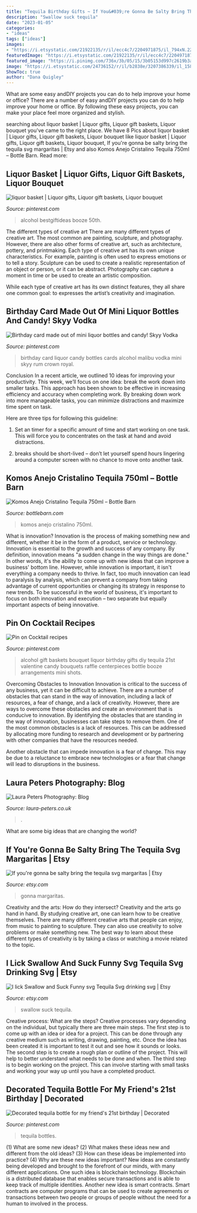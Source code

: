 ```yaml
---
title: "Tequila Birthday Gifts ~ If You&#039;re Gonna Be Salty Bring The Tequila Svg Margaritas"
description: "Swallow suck tequila"
date: "2023-01-05"
categories:
- "ideas"
tags: ["ideas"]
images:
- "https://i.etsystatic.com/21922135/r/il/ecc4c7/2204971875/il_794xN.2204971875_durz.jpg"
featuredImage: "https://i.etsystatic.com/21922135/r/il/ecc4c7/2204971875/il_794xN.2204971875_durz.jpg"
featured_image: "https://i.pinimg.com/736x/3b/05/15/3b05153d997c2619b3ae0c94e0035db2.jpg"
image: "https://i.etsystatic.com/24736152/r/il/b2838e/3207386339/il_1588xN.3207386339_1c3p.jpg"
ShowToc: true
author: "Dana Quigley"
---
```



What are some easy andDIY projects you can do to help improve your home or office?
There are a number of easy andDIY projects you can do to help improve your home or office. By following these easy projects, you can make your place feel more organized and stylish.

	

		
searching about liquor basket | Liquor gifts, Liquor gift baskets, Liquor bouquet you've came to the right place. We have 8 Pics about liquor basket | Liquor gifts, Liquor gift baskets, Liquor bouquet like liquor basket | Liquor gifts, Liquor gift baskets, Liquor bouquet, If you&#039;re gonna be salty bring the tequila svg margaritas | Etsy and also Komos Anejo Cristalino Tequila 750ml – Bottle Barn. Read more:
		
    
## Liquor Basket | Liquor Gifts, Liquor Gift Baskets, Liquor Bouquet

<img loading=lazy src="https://i.pinimg.com/originals/cb/fc/8f/cbfc8f436e94a9f56c0c8c35af0951fe.jpg" onerror="this.onerror=null;this.src='https://tse1.mm.bing.net/th?id=OIP.qdEiUHJCB0FCXy-A4BB2OgHaJ3&amp;pid=15.1';" alt="liquor basket | Liquor gifts, Liquor gift baskets, Liquor bouquet">

_Source: pinterest.com_

>alcohol bestgiftideas booze 50th. 

	

The different types of creative art
There are many different types of creative art. The most common are painting, sculpture, and photography. However, there are also other forms of creative art, such as architecture, pottery, and printmaking.
Each type of creative art has its own unique characteristics. For example, painting is often used to express emotions or to tell a story. Sculpture can be used to create a realistic representation of an object or person, or it can be abstract. Photography can capture a moment in time or be used to create an artistic composition.

While each type of creative art has its own distinct features, they all share one common goal: to expresses the artist’s creativity and imagination.

    
## Birthday Card Made Out Of Mini Liquor Bottles And Candy! Skyy Vodka

<img loading=lazy src="https://i.pinimg.com/736x/1e/c7/2a/1ec72a3f94849e9445fd011bf16cb6d3.jpg" onerror="this.onerror=null;this.src='https://tse3.mm.bing.net/th?id=OIP.fvW0_StOGZ8Kl4YH5_ZuoAHaKL&amp;pid=15.1';" alt="Birthday card made out of mini liquor bottles and candy! Skyy Vodka">

_Source: pinterest.com_

>birthday card liquor candy bottles cards alcohol malibu vodka mini skyy rum crown royal. 

	

Conclusion
In a recent article, we outlined 10 ideas for improving your productivity. This week, we’ll focus on one idea: break the work down into smaller tasks.
This approach has been shown to be effective in increasing efficiency and accuracy when completing work. By breaking down work into more manageable tasks, you can minimize distractions and maximize time spent on task.

Here are three tips for following this guideline:

1) Set an timer for a specific amount of time and start working on one task. This will force you to concentrates on the task at hand and avoid distractions.

2) breaks should be short-lived – don’t let yourself spend hours lingering around a computer screen with no chance to move onto another task.

    
## Komos Anejo Cristalino Tequila 750ml – Bottle Barn

<img loading=lazy src="https://cdn.shopify.com/s/files/1/0020/3164/8827/products/KomosAnejoCristalinoTequila750ml_1600x.png?v=1614364015" onerror="this.onerror=null;this.src='https://tse2.mm.bing.net/th?id=OIP.7JCqY2U6wLs1tMC94JdKRQHaJ4&amp;pid=15.1';" alt="Komos Anejo Cristalino Tequila 750ml – Bottle Barn">

_Source: bottlebarn.com_

>komos anejo cristalino 750ml. 

	

What is innovation?
Innovation is the process of making something new and different, whether it be in the form of a product, service or technology. Innovation is essential to the growth and success of any company. By definition, innovation means "a sudden change in the way things are done." In other words, it's the ability to come up with new ideas that can improve a business' bottom line.
However, while innovation is important, it isn't everything a company needs to thrive. In fact, too much innovation can lead to paralysis by analysis, which can prevent a company from taking advantage of current opportunities or changing its strategy in response to new trends. To be successful in the world of business, it's important to focus on both innovation and execution – two separate but equally important aspects of being innovative.

    
## Pin On Cocktail Recipes

<img loading=lazy src="https://i.pinimg.com/736x/0c/b5/c3/0cb5c328203a1a400823958ea55a6152--alcohol-shots-tequila-shots.jpg" onerror="this.onerror=null;this.src='https://tse1.mm.bing.net/th?id=OIP.UOqUtCeb4o-L0a6T6Dh9uwAAAA&amp;pid=15.1';" alt="Pin on Cocktail recipes">

_Source: pinterest.com_

>alcohol gift baskets bouquet liquor birthday gifts diy tequila 21st valentine candy bouquets raffle centerpieces bottle booze arrangements mini shots. 

	

Overcoming Obstacles to Innovation
Innovation is critical to the success of any business, yet it can be difficult to achieve. There are a number of obstacles that can stand in the way of innovation, including a lack of resources, a fear of change, and a lack of creativity. However, there are ways to overcome these obstacles and create an environment that is conducive to innovation.
By identifying the obstacles that are standing in the way of innovation, businesses can take steps to remove them. One of the most common obstacles is a lack of resources. This can be addressed by allocating more funding to research and development or by partnering with other companies that have the resources needed.

Another obstacle that can impede innovation is a fear of change. This may be due to a reluctance to embrace new technologies or a fear that change will lead to disruptions in the business.

    
## Laura Peters Photography: Blog

<img loading=lazy src="https://www.laura-peters.co.uk/img/s/v-10/p436896636-5.jpg" onerror="this.onerror=null;this.src='https://tse1.mm.bing.net/th?id=OIP.Vd9loa1bfYDIkFSpHChhHwHaLH&amp;pid=15.1';" alt="Laura Peters Photography: Blog">

_Source: laura-peters.co.uk_

>. 

	

What are some big ideas that are changing the world?

    
## If You&#039;re Gonna Be Salty Bring The Tequila Svg Margaritas | Etsy

<img loading=lazy src="https://i.etsystatic.com/24736152/r/il/b2838e/3207386339/il_1588xN.3207386339_1c3p.jpg" onerror="this.onerror=null;this.src='https://tse4.mm.bing.net/th?id=OIP.kGpgxZnoLyc3PzxeauF90QHaHa&amp;pid=15.1';" alt="If you&#039;re gonna be salty bring the tequila svg margaritas | Etsy">

_Source: etsy.com_

>gonna margaritas. 

	

Creativity and the arts: How do they intersect?
Creativity and the arts go hand in hand. By studying creative art, one can learn how to be creative themselves. There are many different creative arts that people can enjoy, from music to painting to sculpture. They can also use creativity to solve problems or make something new. The best way to learn about these different types of creativity is by taking a class or watching a movie related to the topic.

    
## I Lick Swallow And Suck Funny Svg Tequila Svg Drinking Svg | Etsy

<img loading=lazy src="https://i.etsystatic.com/21922135/r/il/ecc4c7/2204971875/il_794xN.2204971875_durz.jpg" onerror="this.onerror=null;this.src='https://tse4.mm.bing.net/th?id=OIP.hYdCvDt-jSypEvZhhs0lIgHaGP&amp;pid=15.1';" alt="I lick Swallow and Suck Funny svg Tequila Svg drinking svg | Etsy">

_Source: etsy.com_

>swallow suck tequila. 

	

Creative process: What are the steps?
Creative processes vary depending on the individual, but typically there are three main steps. The first step is to come up with an idea or idea for a project. This can be done through any creative medium such as writing, drawing, painting, etc. Once the idea has been created it is important to test it out and see how it sounds or looks. The second step is to create a rough plan or outline of the project. This will help to better understand what needs to be done and when. The third step is to begin working on the project. This can involve starting with small tasks and working your way up until you have a completed product.

    
## Decorated Tequila Bottle For My Friend&#039;s 21st Birthday | Decorated

<img loading=lazy src="https://i.pinimg.com/736x/3b/05/15/3b05153d997c2619b3ae0c94e0035db2.jpg" onerror="this.onerror=null;this.src='https://tse4.mm.bing.net/th?id=OIP.-zHHN53By6zyZ1V4iFNjHgHaNL&amp;pid=15.1';" alt="Decorated tequila bottle for my friend&#039;s 21st birthday | Decorated">

_Source: pinterest.com_

>tequila bottles. 

	

(1) What are some new ideas? (2) What makes these ideas new and different from the old ideas? (3) How can these ideas be implemented into practice? (4) Why are these new ideas important?
New ideas are constantly being developed and brought to the forefront of our minds, with many different applications. One such idea is blockchain technology. Blockchain is a distributed database that enables secure transactions and is able to keep track of multiple identities. Another new idea is smart contracts. Smart contracts are computer programs that can be used to create agreements or transactions between two people or groups of people without the need for a human to involved in the process.

